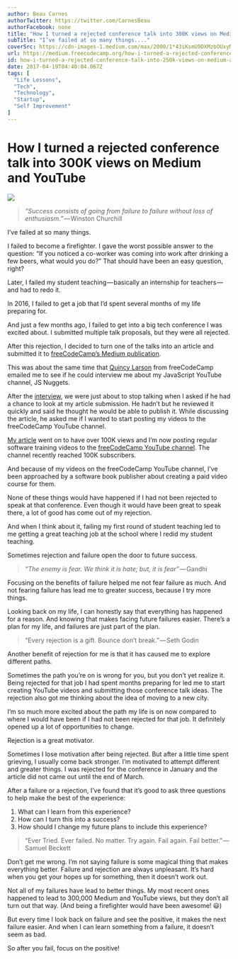 ```yaml
---
author: Beau Carnes
authorTwitter: https://twitter.com/CarnesBeau
authorFacebook: none
title: "How I turned a rejected conference talk into 300K views on Medium and YouTube"
subTitle: "I’ve failed at so many things...."
coverSrc: https://cdn-images-1.medium.com/max/2000/1*43iKsmU9DXMzbOUxyMf2fA.png
url: https://medium.freecodecamp.org/how-i-turned-a-rejected-conference-talk-into-250k-views-on-medium-and-youtube-33e8a0fc7caf
id: how-i-turned-a-rejected-conference-talk-into-250k-views-on-medium-and-youtube-33e8a0fc7caf
date: 2017-04-19T04:40:04.067Z
tags: [
  "Life Lessons",
  "Tech",
  "Technology",
  "Startup",
  "Self Improvement"
]
---
```

# How I turned a rejected conference talk into 300K views on Medium and YouTube







![](https://cdn-images-1.medium.com/max/2000/1*43iKsmU9DXMzbOUxyMf2fA.png)







> _“Success consists of going from failure to failure without loss of enthusiasm.”_ — Winston Churchill

I’ve failed at so many things.

I failed to become a firefighter. I gave the worst possible answer to the question: “If you noticed a co-worker was coming into work after drinking a few beers, what would you do?” That should have been an easy question, right?

Later, I failed my student teaching — basically an internship for teachers — and had to redo it.

In 2016, I failed to get a job that I’d spent several months of my life preparing for.

And just a few months ago, I failed to get into a big tech conference I was excited about. I submitted multiple talk proposals, but they were all rejected.

After this rejection, I decided to turn one of the talks into an article and submitted it to [freeCodeCamp’s Medium publication](https://medium.freecodecamp.com).

This was about the same time that [Quincy Larson](https://medium.com/@quincylarson) from freeCodeCamp emailed me to see if he could interview me about my JavaScript YouTube channel, JS Nuggets.

After the [interview](https://youtu.be/OcnTQ0qCuCk), we were just about to stop talking when I asked if he had a chance to look at my article submission. He hadn’t but he reviewed it quickly and said he thought he would be able to publish it. While discussing the article, he asked me if I wanted to start posting my videos to the freeCodeCamp YouTube channel.

[My article](https://medium.freecodecamp.com/how-i-got-a-second-degree-and-earned-5-developer-certifications-in-just-one-year-while-working-and-2b902ee291ab) went on to have over 100K views and I’m now posting regular software training videos to the [freeCodeCamp YouTube channel](https://www.youtube.com/channel/UC8butISFwT-Wl7EV0hUK0BQ). The channel recently reached 100K subscribers.

And because of my videos on the freeCodeCamp YouTube channel, I’ve been approached by a software book publisher about creating a paid video course for them.

None of these things would have happened if I had not been rejected to speak at that conference. Even though it would have been great to speak there, a lot of good has come out of my rejection.

And when I think about it, failing my first round of student teaching led to me getting a great teaching job at the school where I redid my student teaching.

Sometimes rejection and failure open the door to future success.

> _“The enemy is fear. We think it is hate; but, it is fear”_ — Gandhi

Focusing on the benefits of failure helped me not fear failure as much. And not fearing failure has lead me to greater success, because I try more things.

Looking back on my life, I can honestly say that everything has happened for a reason. And knowing that makes facing future failures easier. There’s a plan for my life, and failures are just part of the plan.

> “Every rejection is a gift. Bounce don’t break.” — Seth Godin

Another benefit of rejection for me is that it has caused me to explore different paths.

Sometimes the path you’re on is wrong for you, but you don’t yet realize it. Being rejected for that job I had spent months preparing for led me to start creating YouTube videos and submitting those conference talk ideas. The rejection also got me thinking about the idea of moving to a new city.

I’m so much more excited about the path my life is on now compared to where I would have been if I had not been rejected for that job. It definitely opened up a lot of opportunities to change.

Rejection is a great motivator.

Sometimes I lose motivation after being rejected. But after a little time spent grieving, I usually come back stronger. I’m motivated to attempt different and greater things. I was rejected for the conference in January and the article did not came out until the end of March.

After a failure or a rejection, I’ve found that it’s good to ask three questions to help make the best of the experience:

1.  What can I learn from this experience?
2.  How can I turn this into a success?
3.  How should I change my future plans to include this experience?

> “Ever Tried. Ever failed. No matter. Try again. Fail again. Fail better.” — Samuel Beckett

Don’t get me wrong. I’m not saying failure is some magical thing that makes everything better. Failure and rejection are always unpleasant. It’s hard when you get your hopes up for something, then it doesn’t work out.

Not all of my failures have lead to better things. My most recent ones happened to lead to 300,000 Medium and YouTube views, but they don’t all turn out that way. (And being a firefighter would have been awesome! 😃)

But every time I look back on failure and see the positive, it makes the next failure easier. And when I can learn something from a failure, it doesn’t seem as bad.

So after you fail, focus on the positive!








